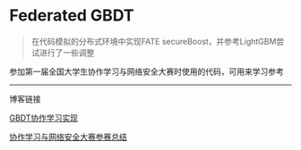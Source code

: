 # Federated GBDT
> 在代码模拟的分布式环境中实现FATE secureBoost，并参考LightGBM尝试进行了一些调整

参加第一届全国大学生协作学习与网络安全大赛时使用的代码，可用来学习参考

---

博客链接

[GBDT协作学习实现](https://tangziyin.com/2020/11/30/GBDT%E5%8D%8F%E4%BD%9C%E5%AD%A6%E4%B9%A0%E5%AE%9E%E7%8E%B0/)

[协作学习与网络安全大赛参赛总结](https://tangziyin.com/2021/01/16/%E5%8D%8F%E4%BD%9C%E5%AD%A6%E4%B9%A0%E4%B8%8E%E7%BD%91%E7%BB%9C%E5%AE%89%E5%85%A8%E5%A4%A7%E8%B5%9B%E5%8F%82%E8%B5%9B%E6%80%BB%E7%BB%93/)
